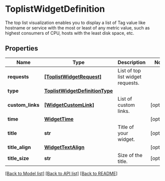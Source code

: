 # ToplistWidgetDefinition

The top list visualization enables you to display a list of Tag value like hostname or service with the most or least of any metric value, such as highest consumers of CPU, hosts with the least disk space, etc.

## Properties

| Name             | Type                                                              | Description                       | Notes      |
| ---------------- | ----------------------------------------------------------------- | --------------------------------- | ---------- |
| **requests**     | [**[ToplistWidgetRequest]**](ToplistWidgetRequest.md)             | List of top list widget requests. |
| **type**         | [**ToplistWidgetDefinitionType**](ToplistWidgetDefinitionType.md) |                                   |
| **custom_links** | [**[WidgetCustomLink]**](WidgetCustomLink.md)                     | List of custom links.             | [optional] |
| **time**         | [**WidgetTime**](WidgetTime.md)                                   |                                   | [optional] |
| **title**        | **str**                                                           | Title of your widget.             | [optional] |
| **title_align**  | [**WidgetTextAlign**](WidgetTextAlign.md)                         |                                   | [optional] |
| **title_size**   | **str**                                                           | Size of the title.                | [optional] |

[[Back to Model list]](README.md#documentation-for-models) [[Back to API list]](README.md#documentation-for-api-endpoints) [[Back to README]](README.md)
